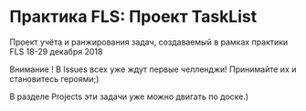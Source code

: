 # Практика FLS: Проект TaskList
Проект учёта и ранжирования задач, создаваемый в рамках практики FLS 18-29 декабря 2018

Внимание ! В Issues всех уже ждут первые челленджи! Принимайте их и становитесь героями;)

В разделе Projects эти задачи уже можно двигать по доске.)
